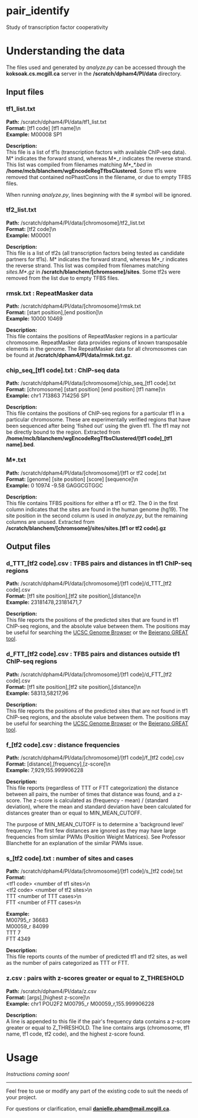 pair_identify
=============
Study of transcription factor cooperativity

# Understanding the data

The files used and generated by *analyze.py* can be accessed through the **koksoak.cs.mcgill.ca** server in the **/scratch/dpham4/PI/data** directory.

## Input files

### tf1_list.txt
**Path:** /scratch/dpham4/PI/data/tf1_list.txt  
**Format:** [tf1 code] [tf1 name]\\n  
**Example:** M00008 SP1  

**Description:**  
This file is a list of tf1s (transcription factors with available ChIP-seq data). M\* indicates the forward strand, whereas M\*\_r indicates the reverse strand. This list was compiled from filenames matching *M\*_\*.bed* in **/home/mcb/blanchem/wgEncodeRegTfbsClustered**. Some tf1s were removed that contained noPhastCons in the filename, or due to empty TFBS files.  

When running *analyze.py*, lines beginning with the \# symbol will be ignored.

### tf2_list.txt

**Path:** /scratch/dpham4/PI/data/[chromosome]/tf2_list.txt  
**Format:** [tf2 code]\\n  
**Example:** M00001  

**Description:**  
This file is a list of tf2s (all transcription factors being tested as candidate partners for tf1s). M\* indicates the forward strand, whereas M\*\_r indicates the reverse strand. This list was compiled from filenames matching *sites.M\*.gz* in **/scratch/blanchem/[chromsome]/sites**. Some tf2s were removed from the list due to empty TFBS files.

### rmsk.txt : RepeatMasker data

**Path:** /scratch/dpham4/PI/data/[chromosome]/rmsk.txt  
**Format:** [start position],[end position]\\n  
**Example:** 10000 10469  

**Description:**  
This file contains the positions of RepeatMasker regions in a particular chromosome. RepeatMasker data provides regions of known transposable elements in the genome. The RepeatMasker data for all chromosomes can be found at **/scratch/dpham4/PI/data/rmsk.txt.gz**.  

### chip_seq_[tf1 code].txt : ChIP-seq data

**Path:** /scratch/dpham4/PI/data/[chromosome]/chip_seq_[tf1 code].txt  
**Format:** [chromosome] [start position] [end position] [tf1 name]\\n  
**Example:** chr1	713863	714256	SP1  

**Description:**  
This file contains the positions of ChIP-seq regions for a particular tf1 in a particular chromosome. These are experimentally verified regions that have been sequenced after being 'fished out' using the given tf1. The tf1 may not be directly bound to the region. Extracted from **/home/mcb/blanchem/wgEncodeRegTfbsClustered/[tf1 code]_[tf1 name].bed**.

### M\*.txt

**Path:** /scratch/dpham4/PI/data/[chromosome]/[tf1 or tf2 code].txt  
**Format:** [genome] [site position] [score] [sequence]\\n  
**Example:** 0	10974	-9.58	GAGGCGTGGC  

**Description:**  
This file contains TFBS positions for either a tf1 or tf2. The 0 in the first column indicates that the sites are found in the human genome (hg19). The site position in the second column is used in *analyze.py*, but the remaining columns are unused. Extracted from **/scratch/blanchem/[chromsome]/sites/sites.[tf1 or tf2 code].gz**

## Output files  

### d_TTT_[tf2 code].csv : TFBS pairs and distances in tf1 ChIP-seq regions

**Path:** /scratch/dpham4/PI/data/[chromosome]/[tf1 code]/d_TTT_[tf2 code].csv  
**Format:** [tf1 site position],[tf2 site position],[distance]\\n  
**Example:** 23181478,23181471,7  

**Description:**  
This file reports the positions of the predicted sites that are found in tf1 ChIP-seq regions, and the absolute value between them. The positions may be useful for searching the [UCSC Genome Browser](http://genome.ucsc.edu/cgi-bin/hgGateway) or the [Bejerano GREAT tool](http://bejerano.stanford.edu/great/public/html/).

### d_FTT_[tf2 code].csv : TFBS pairs and distances outside tf1 ChIP-seq regions

**Path:** /scratch/dpham4/PI/data/[chromosome]/[tf1 code]/d_FTT_[tf2 code].csv  
**Format:** [tf1 site position],[tf2 site position],[distance]\\n  
**Example:** 58313,58217,96  

**Description:**  
This file reports the positions of the predicted sites that are not found in tf1 ChIP-seq regions, and the absolute value between them. The positions may be useful for searching the [UCSC Genome Browser](http://genome.ucsc.edu/cgi-bin/hgGateway) or the [Bejerano GREAT tool](http://bejerano.stanford.edu/great/public/html/).

### f_[tf2 code].csv : distance frequencies

**Path:** /scratch/dpham4/PI/data/[chromosome]/[tf1 code]/f_[tf2 code].csv  
**Format:** [distance],[frequency],[z-score]\\n  
**Example:** 7,929,155.999906228  

**Description:**  
This file reports (regardless of TTT or FTT categorization) the distance between all pairs, the number of times that distance was found, and a z-score. The z-score is calculated as (frequency - mean) / (standard deviation), where the mean and standard deviation have been calculated for distances greater than or equal to MIN_MEAN_CUTOFF.  

The purpose of MIN_MEAN_CUTOFF is to determine a 'background level' frequency. The first few distances are ignored as they may have large frequencies from similar PWMs (Position Weight Matrices). See Professor Blanchette for an explanation of the similar PWMs issue.

### s_[tf2 code].txt : number of sites and cases

**Path:** /scratch/dpham4/PI/data/[chromosome]/[tf1 code]/s_[tf2 code].txt  
**Format:**  
\<tf1 code\> \<number of tf1 sites\>\\n  
\<tf2 code\> \<number of tf2 sites\>\\n  
TTT \<number of TTT cases\>\\n  
FTT \<number of FTT cases\>\\n  

**Example:**  
M00795_r 36683  
M00059_r 84099  
TTT 7  
FTT 4349  

**Description:**  
This file reports counts of the number of predicted tf1 and tf2 sites, as well as the number of pairs categorized as TTT or FTT.

### z.csv : pairs with z-scores greater or equal to Z_THRESHOLD

**Path:** /scratch/dpham4/PI/data/z.csv  
**Format:** [args],[highest z-score]\\n  
**Example:** chr1 POU2F2 M00795_r M00059_r,155.999906228  

**Description:**  
A line is appended to this file if the pair's frequency data contains a z-score greater or equal to Z_THRESHOLD. The line contains args (chromosome, tf1 name, tf1 code, tf2 code), and the highest z-score found.

# Usage

*Instructions coming soon!*

---

Feel free to use or modify any part of the existing code to suit the needs of your project.

For questions or clarification, email **danielle.pham@mail.mcgill.ca**.